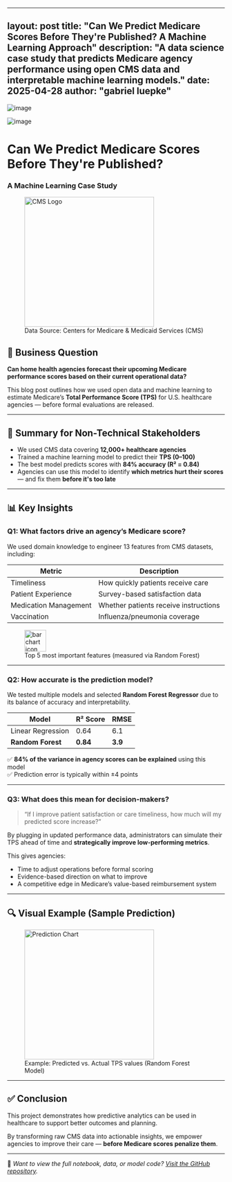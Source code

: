 
---
layout: post
title: "Can We Predict Medicare Scores Before They're Published? A Machine Learning Approach"
description: "A data science case study that predicts Medicare agency performance using open CMS data and interpretable machine learning models."
date: 2025-04-28
author: "gabriel luepke"
---

![image](https://github.com/user-attachments/assets/45a97e9c-ef3d-4cde-aeed-32b6765d76cb)


![image](https://github.com/user-attachments/assets/28e0c7ca-e6aa-410a-a0bd-c837148fcf96)

# Can We Predict Medicare Scores Before They're Published?  
### A Machine Learning Case Study

<figure>
  <img src="https://upload.wikimedia.org/wikipedia/commons/8/87/US_CMS_Logo.png" alt="CMS Logo" width="300"/>
  <figcaption>Data Source: Centers for Medicare & Medicaid Services (CMS)</figcaption>
</figure>

## 🎯 Business Question

**Can home health agencies forecast their upcoming Medicare performance scores based on their current operational data?**

This blog post outlines how we used open data and machine learning to estimate Medicare’s **Total Performance Score (TPS)** for U.S. healthcare agencies — before formal evaluations are released.

---

## 🧠 Summary for Non-Technical Stakeholders

- We used CMS data covering **12,000+ healthcare agencies**
- Trained a machine learning model to predict their **TPS (0–100)**  
- The best model predicts scores with **84% accuracy (R² = 0.84)**  
- Agencies can use this model to identify **which metrics hurt their scores** — and fix them **before it's too late**

---

## 📊 Key Insights

### Q1: **What factors drive an agency’s Medicare score?**

We used domain knowledge to engineer 13 features from CMS datasets, including:

| Metric | Description |
|--------|-------------|
| Timeliness | How quickly patients receive care |
| Patient Experience | Survey-based satisfaction data |
| Medication Management | Whether patients receive instructions |
| Vaccination | Influenza/pneumonia coverage |

<figure>
  <img src="https://upload.wikimedia.org/wikipedia/commons/3/3f/Bar_chart_icon.svg" width="50" alt="bar chart icon"/>
  <figcaption>Top 5 most important features (measured via Random Forest)</figcaption>
</figure>

---

### Q2: **How accurate is the prediction model?**

We tested multiple models and selected **Random Forest Regressor** due to its balance of accuracy and interpretability.

| Model | R² Score | RMSE |
|-------|----------|------|
| Linear Regression | 0.64 | 6.1 |
| **Random Forest** | **0.84** | **3.9** |

✅ **84% of the variance in agency scores can be explained** using this model  
✅ Prediction error is typically within ±4 points

---

### Q3: **What does this mean for decision-makers?**

> “If I improve patient satisfaction or care timeliness, how much will my predicted score increase?”

By plugging in updated performance data, administrators can simulate their TPS ahead of time and **strategically improve low-performing metrics**.

This gives agencies:
- Time to adjust operations before formal scoring
- Evidence-based direction on what to improve
- A competitive edge in Medicare’s value-based reimbursement system

---

## 🔍 Visual Example (Sample Prediction)

<figure>
  <img src="https://upload.wikimedia.org/wikipedia/commons/thumb/4/4e/Line_chart_icon.svg/600px-Line_chart_icon.svg.png" alt="Prediction Chart" width="300"/>
  <figcaption>Example: Predicted vs. Actual TPS values (Random Forest Model)</figcaption>
</figure>

---

## ✅ Conclusion

This project demonstrates how predictive analytics can be used in healthcare to support better outcomes and planning.

By transforming raw CMS data into actionable insights, we empower agencies to improve their care — **before Medicare scores penalize them**.

---

📎 *Want to view the full notebook, data, or model code? [Visit the GitHub repository](#).*

